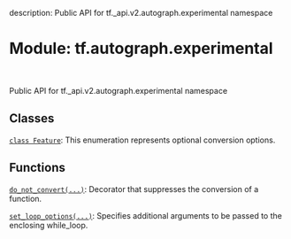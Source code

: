 description: Public API for tf._api.v2.autograph.experimental namespace

<div itemscope itemtype="http://developers.google.com/ReferenceObject">
<meta itemprop="name" content="tf.autograph.experimental" />
<meta itemprop="path" content="Stable" />
</div>

# Module: tf.autograph.experimental

<!-- Insert buttons and diff -->

<table class="tfo-notebook-buttons tfo-api nocontent" align="left">

</table>



Public API for tf._api.v2.autograph.experimental namespace



## Classes

[`class Feature`](../../tf/autograph/experimental/Feature.md): This enumeration represents optional conversion options.

## Functions

[`do_not_convert(...)`](../../tf/autograph/experimental/do_not_convert.md): Decorator that suppresses the conversion of a function.

[`set_loop_options(...)`](../../tf/autograph/experimental/set_loop_options.md): Specifies additional arguments to be passed to the enclosing while_loop.

